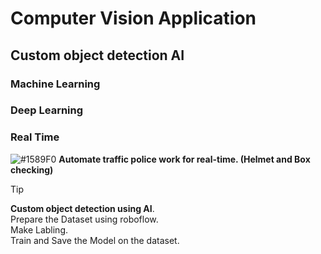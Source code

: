 # Computer Vision Application

## Custom object detection AI

### Machine Learning 
### Deep Learning 
### Real Time
 ![#1589F0](https://placehold.co/15x15/1589F0/1589F0.png) **Automate traffic police work for real-time. (Helmet and Box checking)**
<br/>

> [!TIP]
> **Custom object detection using AI**.\
> Prepare the Dataset using roboflow.\
> Make Labling.\
> Train and Save the Model on the dataset.
